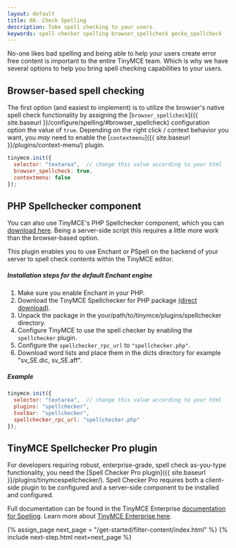 ```yaml
---
layout: default
title: 08. Check Spelling
description: Take spell checking to your users.
keywords: spell checker spelling browser_spellcheck gecko_spellcheck
---
```


No-one likes bad spelling and being able to help your users create error free content is important to the entire TinyMCE team. Which is why we have several options to help you bring spell checking capabilities to your users.

## Browser-based spell checking

The first option (and easiest to implement) is to utilize the browser's native spell check functionality by assigning the [`browser_spellcheck`]({{ site.baseurl }}/configure/spelling/#browser_spellcheck) configuration option the value of `true`. Depending on the right click / context behavior you want, you *may* need to enable the [`contextmenu`]({{ site.baseurl }}/plugins/context-menu/) plugin.

```js
tinymce.init({
  selector: "textarea",  // change this value according to your html
  browser_spellcheck: true,
  contextmenu: false
});
```

## PHP Spellchecker component

You can also use TinyMCE's PHP Spellchecker component, which you can [download here](http://www.tinymce.com/download). Being a server-side script this requires a little more work than the browser-based option.

This plugin enables you to use Enchant or PSpell on the backend of your server to spell check contents within the TinyMCE editor.

##### Installation steps for the default Enchant engine

1. Make sure you enable Enchant in your PHP.
2. Download the TinyMCE Spellchecker for PHP package [(direct download)](http://download.moxiecode.com/spellcheckers/tinymce_spellchecker_php_4.0.zip).
3. Unpack the package in the your/path/to/tinymce/plugins/spellchecker directory.
4. Configure TinyMCE to use the spell checker by enabling the `spellchecker` plugin.
5. Configure the `spellchecker_rpc_url` to `"spellchecker.php"`.
6. Download word lists and place them in the dicts directory for example "sv_SE.dic, sv_SE.aff".

##### Example

```js
tinymce.init({
  selector: "textarea",  // change this value according to your html
  plugins: "spellchecker",
  toolbar: "spellchecker",
  spellchecker_rpc_url: "spellchecker.php"
});
```

## TinyMCE Spellchecker Pro plugin

For developers requiring robust, enterprise-grade, spell check as-you-type functionality, you need the [Spell Checker Pro plugin]({{ site.baseurl }}/plugins/tinymcespellchecker/). Spell Checker Pro requires both a client-side plugin to be configured and a server-side component to be installed and configured.

Full documentation can be found in the TinyMCE Enterprise [documentation for Spelling](http://docs.ephox.com/display/TinyMCEEnterprise/Spell+Checking). Learn more about [TinyMCE Enterprise here](http://www.tinymce.com/enterprise/).

{% assign_page next_page = "/get-started/filter-content/index.html" %}
{% include next-step.html next=next_page %}

